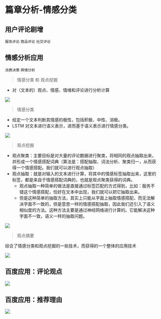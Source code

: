 # 篇章分析-情感分类

## 用户评论剧增

`服务评论` `商品评论` `社交评论`

## 情感分析应用

`消费决策`  `舆情分析`

> 情感分类 和 观点挖掘

* 对（文本的）观点、情感、情绪和评论进行分析计算

![](http://data.apachecn.org/img/AiLearning/nlp/3.3.篇章分析-情感分类/情感分类和观点挖掘.jpg)

> 情感分类

* 给定一个文本判断其情感的极性，包括积极、中性、消极。
* LSTM 对文本进行语义表示，进而基于语义表示进行情感分类。

![](http://data.apachecn.org/img/AiLearning/nlp/3.3.篇章分析-情感分类/情感分类.jpg)

> 观点挖掘

* 观点聚类：主要目标是对大量的评论数据进行聚类，将相同的观点抽取出来，并形成一个情感搭配词典（算法是：搭配抽取、词法分析、聚类归一，从而获得一个情感搭配。我们就可以进行观点抽取）
* 观点抽取：就是对输入的文本进行计算，将其中的情感标签抽取出来，这里的标签，都是来自于情感搭配词典的，也就是观点聚类获得的词典。
    * 观点抽取一种简单的做法是直接通过标签匹配的方式得到，比如：服务不错这个情感搭配，恰好在文本中出现，我们就可以把它抽取出来。
    * 但是这种简单的抽取方法，其实上只能从字面上抽取情感搭配，而无法解决字面不一致的，但是意思一样的情感搭配抽取，因此我们还引入了语义相似度的方法。这种方法主要是通过神经网络进行计算的。它能解决这种字面不一致，语义一样的抽取问题。

![](http://data.apachecn.org/img/AiLearning/nlp/3.3.篇章分析-情感分类/观点挖掘.jpg)

> 观点摘要

综合了情感分类和观点挖掘的一些技术，而获得的一个整体的应用技术

![](http://data.apachecn.org/img/AiLearning/nlp/3.3.篇章分析-情感分类/观点摘要.jpg)

## 百度应用：评论观点

![](http://data.apachecn.org/img/AiLearning/nlp/3.3.篇章分析-情感分类/百度应用评论观点.jpg)

## 百度应用：推荐理由

![](http://data.apachecn.org/img/AiLearning/nlp/3.3.篇章分析-情感分类/百度应用推荐理由.jpg)
